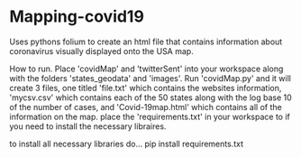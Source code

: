 # Mapping-covid19
Uses pythons folium to create an html file that contains information about coronavirus visually displayed onto the USA map.

How to run.
Place 'covidMap' and 'twitterSent' into your workspace along with the folders 'states_geodata' and 'images'. Run 'covidMap.py' and it will create 3 files, one titled 'file.txt' which contains the websites information, 'mycsv.csv' which contains each of the 50 states along with the log base 10 of the number of cases, and 'Covid-19map.html' which contains all of the information on the map. place the 'requirements.txt' in your workspace to if you need to install the necessary libraires.


to install all necessary libraries do...
pip install requirements.txt
